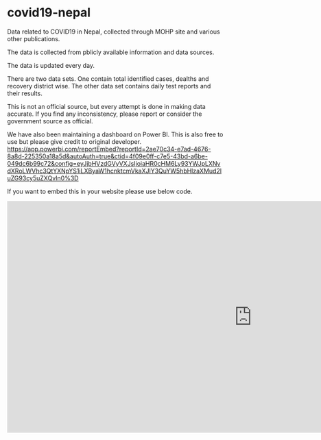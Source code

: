 # covid19-nepal
Data related to COVID19 in Nepal, collected through MOHP site and various other publications.

The data is collected from pblicly available information and data sources. 

The data is updated every day. 

There are two data sets. One contain total identified cases, dealths and recovery district wise. 
The other data set contains daily test reports and their results. 

This is not an official source, but every attempt is done in making data accurate. If you find any inconsistency, please report or consider the government source as official. 

We have also been maintaining a dashboard on Power BI. This is also free to use but please give credit to original developer. 
https://app.powerbi.com/reportEmbed?reportId=2ae70c34-e7ad-4676-8a8d-225350a18a5d&autoAuth=true&ctid=4f09e0ff-c7e5-43bd-a6be-049dc6b99c72&config=eyJjbHVzdGVyVXJsIjoiaHR0cHM6Ly93YWJpLXNvdXRoLWVhc3QtYXNpYS1iLXByaW1hcnktcmVkaXJlY3QuYW5hbHlzaXMud2luZG93cy5uZXQvIn0%3D 

If you want to embed this in your website please use below code. 
<iframe width="1140" height="541.25" src="https://app.powerbi.com/reportEmbed?reportId=2ae70c34-e7ad-4676-8a8d-225350a18a5d&autoAuth=true&ctid=4f09e0ff-c7e5-43bd-a6be-049dc6b99c72&config=eyJjbHVzdGVyVXJsIjoiaHR0cHM6Ly93YWJpLXNvdXRoLWVhc3QtYXNpYS1iLXByaW1hcnktcmVkaXJlY3QuYW5hbHlzaXMud2luZG93cy5uZXQvIn0%3D" frameborder="0" allowFullScreen="true"></iframe>

